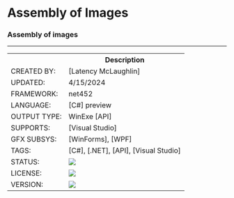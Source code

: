﻿# Assembly of Images
### Assembly of images


---


<table>
<tr>
<th></th>
<th>Description</th>
</tr>
<tr>
<td>CREATED BY:</td>
<td>[Latency McLaughlin]</td>
</tr>
<tr>
<td>UPDATED:</td>
<td>4/15/2024</td>
</tr>
<tr>
<td>FRAMEWORK:</td>
<td>net452</td>
</tr>
<tr>
<td>LANGUAGE:</td>
<td>[C#] preview</td>
</tr>
<tr>
<td>OUTPUT TYPE:</td>
<td>WinExe [API]</td>
</tr>
<tr>
<td>SUPPORTS:</td>
<td>[Visual Studio]</td>
</tr>
<tr>
<td>GFX SUBSYS:</td>
<td>[WinForms], [WPF]</td>
</tr>
<tr>
<td>TAGS:</td>
<td>[C#], [.NET], [API], [Visual Studio]</td>
</tr>
<tr>
<td>STATUS:</td>
<td><a  href="https://github.com/Latency/ResourceReflector/actions/workflows/dotnet.yml"><img src="https://github.com/Latency/ResourceReflector/actions/workflows/dotnet.yml/badge.svg"></a></td>
</tr>
<tr>
<td>LICENSE:</td>
<td><a href="https://github.com/Latency/ResourceReflector/blob/master/MIT-LICENSE.txt"><img src="https://img.shields.io/github/license/Latency/ResourceReflector?style=plastic&logo=GitHub&logoColor=black&label=License&color=yellowgreen"></a></td>
</tr>
<tr>
<td>VERSION:</td>
<td><a href="https://github.com/Latency/ResourceReflector/releases"><img src="https://img.shields.io/github/v/release/Latency/ResourceReflector?include_prereleases&style=plastic&logo=GitHub&logoColor=black&label=Version&color=blue"></a></td>
</tr>
<!-- VERSION: 9.1.0 -->
</table>



